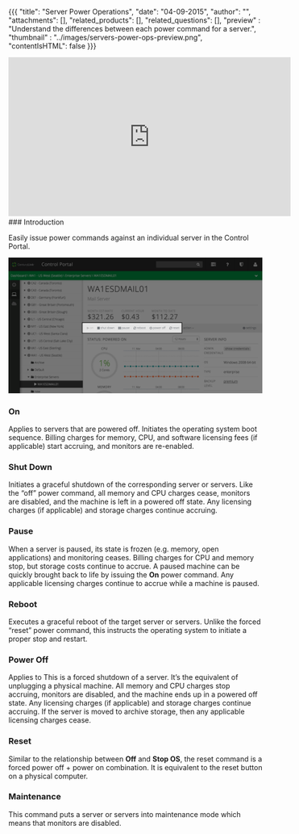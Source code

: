 {{{
  "title": "Server Power Operations",
  "date": "04-09-2015",
  "author": "",
  "attachments": [],
  "related_products": [],
  "related_questions": [],
  "preview" : "Understand the differences between each power command for a server.",
  "thumbnail" : "../images/servers-power-ops-preview.png",
  "contentIsHTML": false
}}}

<div class="no-pdf">
<iframe width="560" height="315" src="https://www.youtube.com/embed/ScVa998pY2s?rel=0&amp;showinfo=0" frameborder="0" allowfullscreen></iframe>
</div>
### Introduction

Easily issue power commands against an individual server in the Control Portal.

![Server power operations on CenturyLink Cloud](../images/servers-power-ops.png)

### On

Applies to servers that are powered off. Initiates the operating system boot sequence. Billing charges for memory, CPU, and software licensing fees (if applicable) start accruing, and monitors are re-enabled.

### Shut Down

Initiates a graceful shutdown of the corresponding server or servers. Like the “off” power command, all memory and CPU charges cease, monitors are disabled, and the machine is left in a powered off state. Any licensing charges (if applicable) and storage charges continue accruing.

### Pause

When a server is paused, its state is frozen (e.g. memory, open applications) and monitoring ceases. Billing charges for CPU and memory stop, but storage costs continue to accrue. A paused machine can be quickly brought back to life by issuing the **On** power command. Any applicable licensing charges continue to accrue while a machine is paused.

### Reboot

Executes a graceful reboot of the target server or servers. Unlike the forced “reset” power command, this instructs the operating system to initiate a proper stop and restart.

### Power Off

Applies to This is a forced shutdown of a server. It’s the equivalent of unplugging a physical machine. All memory and CPU charges stop accruing, monitors are disabled, and the machine ends up in a powered off state. Any licensing charges (if applicable) and storage charges continue accruing. If the server is moved to archive storage, then any applicable licensing charges cease.

### Reset

Similar to the relationship between **Off** and **Stop OS**, the reset command is a forced power off + power on combination. It is equivalent to the reset button on a physical computer.

### Maintenance

This command puts a server or servers into maintenance mode which means that monitors are disabled.
